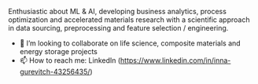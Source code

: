 Enthusiastic about ML & AI, developing business analytics, process optimization and accelerated materials research with a scientific approach in data sourcing, preprocessing and feature selection / engineering.
- 💞️ I’m looking to collaborate on life science, composite materials and energy storage projects
- 📫 How to reach me: LinkedIn (https://www.linkedin.com/in/inna-gurevitch-43256435/)

<!---
InnaG33/InnaG33 is a ✨ special ✨ repository because its `README.md` (this file) appears on your GitHub profile.
You can click the Preview link to take a look at your changes.
--->
